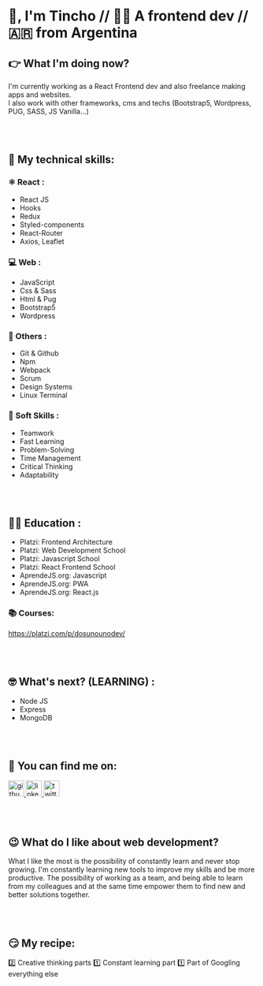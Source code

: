 # 👋, I'm Tincho // 👨‍💻 A frontend dev // 🇦🇷 from Argentina

## 👉 What I'm doing now?
I'm currently working as a React Frontend dev and also freelance making apps and websites. <br/>I also work with other frameworks, cms and techs (Bootstrap5, Wordpress, PUG, SASS, JS Vanilla...)

<br></br>
## 🤖 My technical skills:
### ⚛️ React :
- React JS 
- Hooks
- Redux
- Styled-components
- React-Router
- Axios, Leaflet
### 💻 Web : 
- JavaScript
- Css & Sass
- Html & Pug
- Bootstrap5
- Wordpress
### 🕺 Others :
- Git & Github
- Npm
- Webpack
- Scrum
- Design Systems
- Linux Terminal
### 🕺 Soft Skills :
- Teamwork
- Fast Learning
- Problem-Solving
- Time Management
- Critical Thinking
- Adaptability

<br></br>
## 👨‍🏫 Education :
- Platzi: Frontend Architecture
- Platzi: Web Development School
- Platzi: Javascript School
- Platzi: React Frontend School
- AprendeJS.org: Javascript
- AprendeJS.org: PWA
- AprendeJS.org: React.js
### 📚 Courses: 
https://platzi.com/p/dosunounodev/

<br></br>
## 🤓 What's next? (LEARNING) :
- Node JS
- Express
- MongoDB

<br></br>
## 🤟 You can find me on:
  <a href="https://github.com/dosunounodev" target="blank">
    <img src='https://cdn.jsdelivr.net/npm/simple-icons@3.0.1/icons/github.svg' alt='github' height='32'/> 
  </a>
  
  <a href="https://www.linkedin.com/in/dosunounodev" target="blank">
    <img src='https://cdn.jsdelivr.net/npm/simple-icons@3.0.1/icons/linkedin.svg' alt='linkedin' height='32'> 
  </a>
  
  <a href="https://twitter.com/dosunounodev" target="blank">
    <img src='https://cdn.jsdelivr.net/npm/simple-icons@3.0.1/icons/twitter.svg' alt='twitter' alt='twitter' height='32'> 
  </a>
</p>

<br></br>
## 😉 What do I like about web development?
What I like the most is the possibility of constantly learn and never stop growing.
I'm constantly learning new tools to improve my skills and be more productive.
The possibility of working as a team, and being able to learn from my colleagues and at the same time empower them to find new and better solutions together.

<br></br>
## 😏 My recipe:
2️⃣ Creative thinking parts
1️⃣ Constant learning part
1️⃣ Part of Googling everything else 
